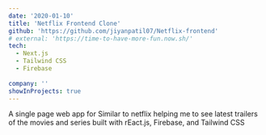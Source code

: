 ```yaml
---
date: '2020-01-10'
title: 'Netflix Frontend Clone'
github: 'https://github.com/jiyanpatil07/Netflix-frontend'
# external: 'https://time-to-have-more-fun.now.sh/'
tech:
  - Next.js
  - Tailwind CSS
  - Firebase
  
company: ''
showInProjects: true
---
```


A single page web app for Similar to netflix helping me to see latest trailers of the movies and series   built with rEact.js, Firebase, and Tailwind CSS
